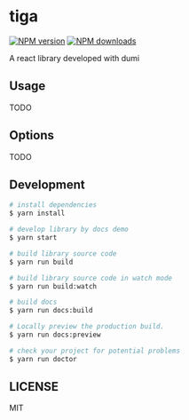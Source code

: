 # tiga

[![NPM version](https://img.shields.io/npm/v/tiga.svg?style=flat)](https://npmjs.org/package/tiga)
[![NPM downloads](http://img.shields.io/npm/dm/tiga.svg?style=flat)](https://npmjs.org/package/tiga)

A react library developed with dumi

## Usage

TODO

## Options

TODO

## Development

```bash
# install dependencies
$ yarn install

# develop library by docs demo
$ yarn start

# build library source code
$ yarn run build

# build library source code in watch mode
$ yarn run build:watch

# build docs
$ yarn run docs:build

# Locally preview the production build.
$ yarn run docs:preview

# check your project for potential problems
$ yarn run doctor
```

## LICENSE

MIT
